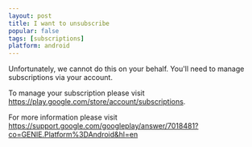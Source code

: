```yaml
---
layout: post
title: I want to unsubscribe
popular: false
tags: [subscriptions]
platform: android
---
```

Unfortunately, we cannot do this on your behalf. You'll need to manage subscriptions via your account.

To manage your subscription please visit <https://play.google.com/store/account/subscriptions>.

For more information please visit <https://support.google.com/googleplay/answer/7018481?co=GENIE.Platform%3DAndroid&hl=en>
